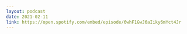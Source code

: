 ```yaml
---
layout: podcast
date: 2021-02-11
link: https://open.spotify.com/embed/episode/6whF1GwJ6aIiky6mYct4Jr
---
```

